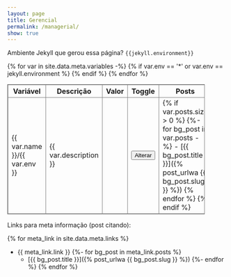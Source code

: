 ```yaml
---
layout: page
title: Gerencial
permalink: /managerial/
show: true
---
```


<style>
    table.lalala {
        border: 1px solid gray;
        width: 90%
    }
    table.lalala tr {
        /* width: 90% */
    }
    table.lalala th {
        border: 1px solid gray;
        font-weight: bold;
    }
    table.lalala td {
        border: 1px solid gray;
    }
</style>

Ambiente Jekyll que gerou essa página? `{{jekyll.environment}}`

<table class='lalala'>
    <tr>
        <th>Variável</th><th>Descrição</th><th>Valor</th><th>Toggle</th><th>Posts</th>
    </tr>
    <tbody>
        {% for var in site.data.meta.variables -%}
        {% if var.env == '*' or var.env == jekyll.environment %}
        <tr>
            <td>{{ var.name }}/{{ var.env }}</td><td>{{ var.description }}</td>
            <td id="td-{{ var.name }}"></td>
            <td><button onclick="alterarStorage('{{ var.name }}')">Alterar</button></td>
<td markdown="1">
{% if var.posts.size > 0 %}
{%- for bg_post in var.posts -%}
- [{{ bg_post.title }}]({% post_urlwa {{ bg_post.slug }} %})
{% endfor %}
{% endif %}
</td>
        </tr>
        {% endif %}
        {% endfor %}
    </tbody>
</table>

Links para meta informação (post citando):

{% for meta_link in site.data.meta.links %}
- {{ meta_link.link }}
{%- for bg_post in meta_link.posts %}
  - [{{ bg_post.title }}]({% post_urlwa {{ bg_post.slug }} %})
{%- endfor %}
{% endfor %}

<script>
const varaiveisStorage = [
{% for var in site.data.meta.variables -%}
{% unless forloop.first %} , {% endunless %}
"{{var.name}}"
{% endfor %}
]

function toTdId(varName) {
    return "td-" + varName
}

function alterarStorage(varName) {
    const currValue = localStorage.getItem(varName)
    const newValue = (currValue === "true")? "false": "true"
    localStorage.setItem(varName, newValue)

    const id = toTdId(varName)
    const element = document.getElementById(id)
    if (!!element) {
        element.innerText = newValue
    }
}

function populateVar(varName) {
    const id = toTdId(varName)
    const element = document.getElementById(id)
    if (!!element) {
        const varValue = localStorage.getItem(varName)
        element.innerText = varValue
    }
}

for (const varName of varaiveisStorage) {
    populateVar(varName)
}
</script>